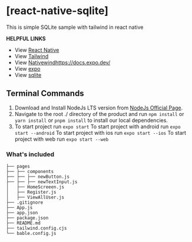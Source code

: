 # [react-native-sqlite]
This is simple SQLite sample with tailwind in react native

**HELPFUL LINKS**
- View [React Native](https://reactnative.dev/)
- View [Tailwind](https://tailwindcss.com/)
- View [Nativewind](https://www.nativewind.dev/)https://docs.expo.dev/
- View [expo](https://docs.expo.dev/)
- View [sqlite](https://www.sqlitetutorial.net/)

## Terminal Commands

1. Download and Install NodeJs LTS version from [NodeJs Official Page](https://nodejs.org/en/download/).
2. Navigate to the root ./ directory of the product and run `npm install` or `yarn install` or `pnpm install` to install our local dependencies.
3. To start project run `expo start`
    To start project with android run `expo start --android`
    To start project with ios run `expo start --ios`
    To start project with web run `expo start --web`
### What's included
    ├── pages
    ├── ├── components
    ├── ├── ├── newButton.js
    ├── ├── ├── newTextInput.js
    │   ├── HomeScreeen.js
    │   ├── Register.js
    │   ├── ViewAllUser.js
    ├── .gitignore
    ├── App.js
    ├── app.json
    ├── package.json
    ├── README.md
    ├── tailwind.config.cjs
    └── bable.config.js

